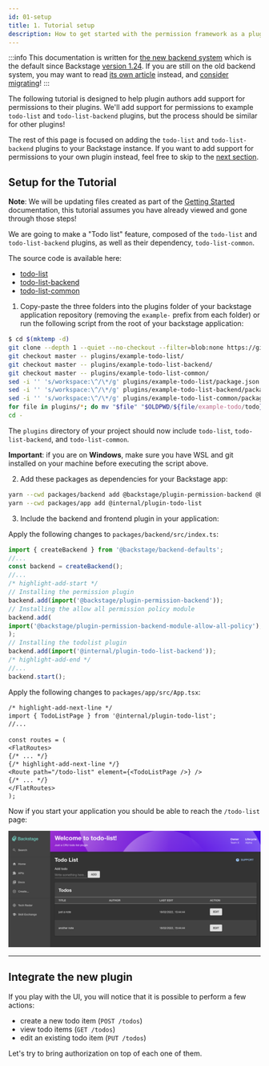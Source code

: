 ```yaml
---
id: 01-setup
title: 1. Tutorial setup
description: How to get started with the permission framework as a plugin author
---
```


:::info
This documentation is written for [the new backend system](../../backend-system/index.md) which is the default since Backstage [version 1.24](../../releases/v1.24.0.md). If you are still on the old backend system, you may want to read [its own article](https://github.com/backstage/backstage/blob/v1.37.0/docs/permissions/plugin-authors/01-setup--old.md) instead, and [consider migrating](../../backend-system/building-backends/08-migrating.md)!
:::

The following tutorial is designed to help plugin authors add support for permissions to their plugins. We'll add support for permissions to example `todo-list` and `todo-list-backend` plugins, but the process should be similar for other plugins!

The rest of this page is focused on adding the `todo-list` and `todo-list-backend` plugins to your Backstage instance. If you want to add support for permissions to your own plugin instead, feel free to skip to the [next section](./02-adding-a-basic-permission-check.md).

## Setup for the Tutorial

**Note**: We will be updating files created as part of the [Getting Started](../getting-started.md) documentation, this tutorial assumes you have already viewed and gone through those steps!

We are going to make a "Todo list" feature, composed of the `todo-list` and `todo-list-backend` plugins, as well as their dependency, `todo-list-common`.

The source code is available here:

- [todo-list](https://github.com/backstage/backstage/blob/master/plugins/example-todo-list)
- [todo-list-backend](https://github.com/backstage/backstage/blob/master/plugins/example-todo-list-backend)
- [todo-list-common](https://github.com/backstage/backstage/blob/master/plugins/example-todo-list-common)

1. Copy-paste the three folders into the plugins folder of your backstage application repository (removing the `example-` prefix from each folder) or run the following script from the root of your backstage application:

 ```bash
 $ cd $(mktemp -d)
 git clone --depth 1 --quiet --no-checkout --filter=blob:none https://github.com/backstage/backstage.git .
 git checkout master -- plugins/example-todo-list/
 git checkout master -- plugins/example-todo-list-backend/
 git checkout master -- plugins/example-todo-list-common/
 sed -i '' 's/workspace:\^/\*/g' plugins/example-todo-list/package.json
 sed -i '' 's/workspace:\^/\*/g' plugins/example-todo-list-backend/package.json
 sed -i '' 's/workspace:\^/\*/g' plugins/example-todo-list-common/package.json
 for file in plugins/*; do mv "$file" "$OLDPWD/${file/example-todo/todo}"; done
 cd -
 ```

 The `plugins` directory of your project should now include `todo-list`, `todo-list-backend`, and `todo-list-common`.

 **Important**: if you are on **Windows**, make sure you have WSL and git installed on your machine before executing the script above.

2. Add these packages as dependencies for your Backstage app:

 ```sh title="From your Backstage root directory"
 yarn --cwd packages/backend add @backstage/plugin-permission-backend @backstage/plugin-permission-backend-module-allow-all-policy @internal/plugin-todo-list-backend @internal/plugin-todo-list-common
 yarn --cwd packages/app add @internal/plugin-todo-list
 ```

3. Include the backend and frontend plugin in your application:

 Apply the following changes to `packages/backend/src/index.ts`:

 ```ts title="packages/backend/src/index.ts"
 import { createBackend } from '@backstage/backend-defaults';
 //...
 const backend = createBackend();
 //...
 /* highlight-add-start */
 // Installing the permission plugin
 backend.add(import('@backstage/plugin-permission-backend'));
 // Installing the allow all permission policy module
 backend.add(
 import('@backstage/plugin-permission-backend-module-allow-all-policy'),
 );
 // Installing the todolist plugin
 backend.add(import('@internal/plugin-todo-list-backend'));
 /* highlight-add-end */
 //...
 backend.start();
 ```

 Apply the following changes to `packages/app/src/App.tsx`:

 ```tsx title="packages/app/src/App.tsx"
 /* highlight-add-next-line */
 import { TodoListPage } from '@internal/plugin-todo-list';
 //...

 const routes = (
 <FlatRoutes>
 {/* ... */}
 {/* highlight-add-next-line */}
 <Route path="/todo-list" element={<TodoListPage />} />
 {/* ... */}
 </FlatRoutes>
 );
 ```

Now if you start your application you should be able to reach the `/todo-list` page:

![Todo List plugin page](../../assets/permissions/permission-todo-list-page.png)

---

## Integrate the new plugin

If you play with the UI, you will notice that it is possible to perform a few actions:

- create a new todo item (`POST /todos`)
- view todo items (`GET /todos`)
- edit an existing todo item (`PUT /todos`)

Let's try to bring authorization on top of each one of them.
